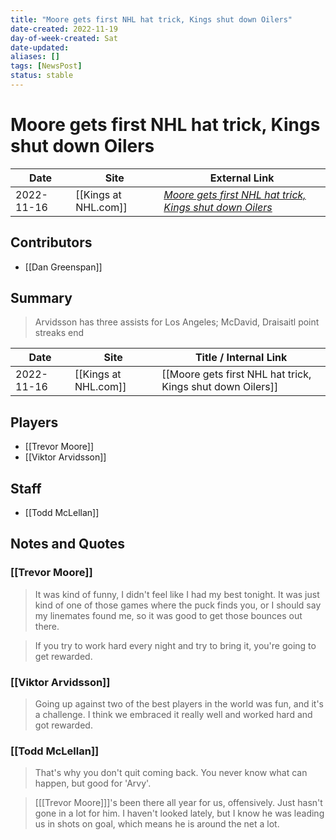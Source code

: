```yaml
---
title: "Moore gets first NHL hat trick, Kings shut down Oilers"
date-created: 2022-11-19
day-of-week-created: Sat
date-updated: 
aliases: []
tags: [NewsPost]
status: stable
---
```


# Moore gets first NHL hat trick, Kings shut down Oilers

| Date       | Site                 | External Link                                                                                                                                 |
| ---------- | -------------------- | --------------------------------------------------------------------------------------------------------------------------------------------- |
| 2022-11-16 | [[Kings at NHL.com]] | [*Moore gets first NHL hat trick, Kings shut down Oilers*](https://www.nhl.com/news/los-angeles-kings-edmonton-oilers-game-recap/c-337585986) |

## Contributors
- [[Dan Greenspan]]

## Summary
> Arvidsson has three assists for Los Angeles; McDavid, Draisaitl point streaks end

| Date       | Site                 | Title / Internal Link                                      |
| ---------- | -------------------- | ---------------------------------------------------------- |
| 2022-11-16 | [[Kings at NHL.com]] | [[Moore gets first NHL hat trick, Kings shut down Oilers]] |

## Players
- [[Trevor Moore]]
- [[Viktor Arvidsson]]

## Staff
- [[Todd McLellan]]

## Notes and Quotes
### [[Trevor Moore]]
> It was kind of funny, I didn't feel like I had my best tonight. It was just kind of one of those games where the puck finds you, or I should say my linemates found me, so it was good to get those bounces out there.

> If you try to work hard every night and try to bring it, you're going to get rewarded.

### [[Viktor Arvidsson]]
> Going up against two of the best players in the world was fun, and it's a challenge. I think we embraced it really well and worked hard and got rewarded.

### [[Todd McLellan]]
> That's why you don't quit coming back. You never know what can happen, but good for 'Arvy'.

> \[[[Trevor Moore]]]'s been there all year for us, offensively. Just hasn't gone in a lot for him. I haven't looked lately, but I know he was leading us in shots on goal, which means he is around the net a lot.